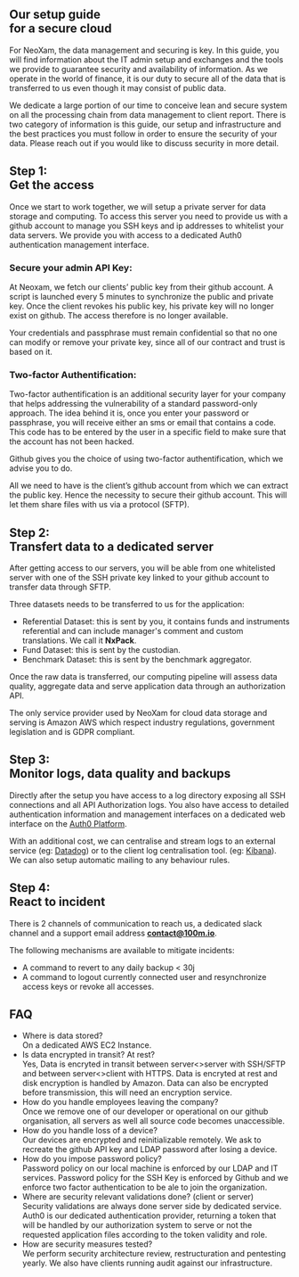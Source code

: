 ## Our setup guide<br>for a secure cloud

For NeoXam, the data management and securing is key.
In this guide, you will find information about the IT admin setup and exchanges and the tools we provide to guarantee security and availability of information.
As we operate in the world of finance, it is our duty to secure all of the data that is transferred to us even though it may consist of public data.

We dedicate a large portion of our time to conceive lean and secure system on all the processing chain from data management to client report.
There is two category of information is this guide, our setup and infrastructure and the best practices you must follow in order to ensure the security of your data. Please reach out if you would like to discuss security in more detail.

## Step 1:<br>Get the access

Once we start to work together, we will setup a private server for data storage and computing. To access this server you need to provide us with a github account to manage you SSH keys and ip addresses to whitelist your data servers. We provide you with access to a dedicated Auth0 authentication management interface.

### Secure your admin API Key:

At Neoxam, we fetch our clients’ public key from their github account. A script is launched every 5 minutes to synchronize the public and private key. Once the client revokes his public key, his private key will no longer exist on github. The access therefore is no longer available.

Your credentials and passphrase must remain confidential so that no one can modify or remove your private key, since all of our contract and trust is based on it.

### Two-factor Authentification:

Two-factor authentification is an additional security layer for your company that helps addressing the vulnerability of a standard password-only approach. The idea behind it is, once you enter your password or passphrase, you will receive either an sms or email that contains a code. This code has to be entered by the user in a specific field to make sure that the account has not been hacked.

Github gives you the choice of using two-factor authentification, which we advise you to do.

All we need to have is the client’s github account from which we can extract the public key. Hence the necessity to secure their github account. This will let them share files with us via a protocol (SFTP).

## Step 2:<br>Transfert data to a dedicated server

After getting access to our servers, you will be able from one whitelisted server with one of the SSH private key linked to your github account to transfer data through SFTP.

Three datasets needs to be transferred to us for the application:
- Referential Dataset: this is sent by you, it contains funds and instruments referential and can include manager's comment and custom translations. We call it **NxPack**.
- Fund Dataset: this is sent by the custodian.
- Benchmark Dataset: this is sent by the benchmark aggregator.

Once the raw data is transferred, our computing pipeline will assess data quality, aggregate data and serve application data through an authorization API.

The only service provider used by NeoXam for cloud data storage and serving is Amazon AWS which respect industry regulations, government legislation and is GDPR compliant.

## Step 3:<br>Monitor logs, data quality and backups

Directly after the setup you have access to a log directory exposing all SSH connections and all API Authorization logs. You also have access to detailed authentication information and management interfaces on a dedicated web interface on the [Auth0 Platform](https://manage.auth0.com).

With an additional cost, we can centralise and stream logs to an external service (eg: [Datadog](https://www.datadoghq.com/)) or to the client log centralisation tool. (eg: [Kibana](https://www.elastic.co/products/kibana)). We can also setup automatic mailing to any behaviour rules.

## Step 4:<br>React to incident

There is 2 channels of communication to reach us, a dedicated slack channel and a support email address **contact@100m.io**.

The following mechanisms are available to mitigate incidents:
- A command to revert to any daily backup < 30j
- A command to logout currently connected user and resynchronize access keys or revoke all accesses.

## FAQ

- Where is data stored?
  <div>On a dedicated AWS EC2 Instance.</div>
- Is data encrypted in transit? At rest?
  <div>Yes, Data is encryted in transit between server<>server with SSH/SFTP and between server<>client with HTTPS. Data is encryted at rest and disk encryption is handled by Amazon. Data can also be encrypted before transmission, this will need an encryption service.</div>
- How do you handle employees leaving the company?
  <div>Once we remove one of our developer or operational on our github organisation, all servers as well all source code becomes unaccessible.</div>
- How do you handle loss of a device?
  <div>Our devices are encrypted and reinitializable remotely. We ask to recreate the github API key and LDAP password after losing a device.</div>
- How do you impose password policy?
  <div>Password policy on our local machine is enforced by our LDAP and IT services. Password policy for the SSH Key is enforced by Github and we enforce two factor authentication to be ale to join the organization.</div>
- Where are security relevant validations done? (client or server)
  <div>Security validations are always done server side by dedicated service. Auth0 is our dedicated authentication provider, returning a token that will be handled by our authorization system to serve or not the requested application files according to the token validity and role.</div>
- How are security measures tested?
  <div>We perform security architecture review, restructuration and pentesting yearly. We also have clients running audit against our infrastructure.</div>

<!-- ## Links / Inspiration

- https://aws.amazon.com/security/
- https://auth0.com/security/ & https://assets.ctfassets.net/kbkgmx9upatd/2KxmM5BICQ4GKgeIwA0sKu/bee69c73669bfdeb26ca8e43df65be27/Auth0_Platform_Operations.pdf
- https://github.com/security & https://github.com/enterprise/security
- https://stripe.com/docs/security & https://stripe.com/docs/security/stripe
- https://www.algolia.com/doc/guides/security/security-best-practices/
- https://gdpr.algolia.com/gdpr-article-32
- https://www.bloomberg.com/professional/product/data-license/
- https://www.neoxam.com/data-protection-policy -->
